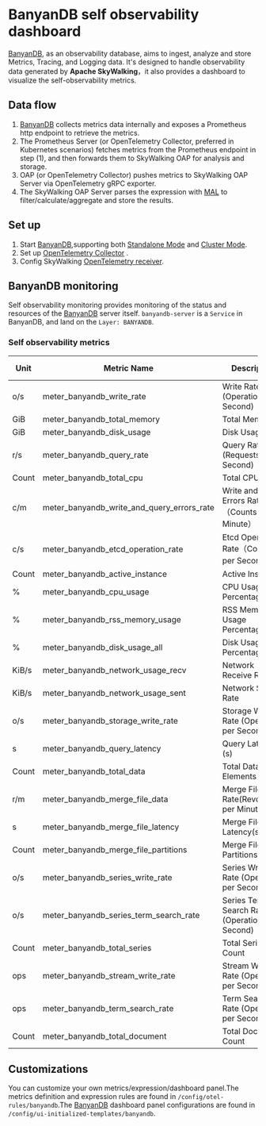 # BanyanDB self observability dashboard

[BanyanDB](https://skywalking.apache.org/docs/skywalking-banyandb/next/readme/), as an observability database, aims to ingest, analyze and store Metrics, Tracing, and Logging data. It's designed to handle observability data generated by **Apache SkyWalking**，it also provides a dashboard to visualize the self-observability metrics.

## Data flow
1. [BanyanDB](https://skywalking.apache.org/docs/skywalking-banyandb/next/readme/) collects metrics data internally and exposes a Prometheus http endpoint to retrieve the metrics.
2. The Prometheus Server (or OpenTelemetry Collector, preferred in Kubernetes scenarios) fetches metrics from the Prometheus endpoint in step (1), and then forwards them to SkyWalking OAP for analysis and storage.
3. OAP (or OpenTelemetry Collector) pushes metrics to SkyWalking OAP Server via OpenTelemetry gRPC exporter.
4. The SkyWalking OAP Server parses the expression with [MAL](../../concepts-and-designs/mal.md) to filter/calculate/aggregate and store the results.

## Set up
1. Start [BanyanDB](https://skywalking.apache.org/docs/skywalking-banyandb/next/readme/),supporting both [Standalone Mode](https://skywalking.apache.org/docs/skywalking-banyandb/next/installation/standalone/) and [Cluster Mode](https://skywalking.apache.org/docs/skywalking-banyandb/next/installation/cluster/).
2. Set up [OpenTelemetry Collector](https://opentelemetry.io/docs/collector/quick-start/#docker) .
3. Config SkyWalking [OpenTelemetry receiver](https://skywalking.apache.org/docs/main/next/en/setup/backend/opentelemetry-receiver/).

## BanyanDB monitoring
Self observability monitoring provides monitoring of the status and resources of the [BanyanDB](https://skywalking.apache.org/docs/skywalking-banyandb/next/readme/) server itself. `banyandb-server` is a `Service` in BanyanDB, and land on the `Layer: BANYANDB`.

### Self observability metrics

| Unit | Metric Name                                       | Description | Data Source |
|------|---------------------------------------------------|-------------|-------------|
| o/s | meter_banyandb_write_rate                        | Write Rate (Operations per Second) | BanyanDB |
| GiB | meter_banyandb_total_memory                      | Total Memory | BanyanDB |
| GiB | meter_banyandb_disk_usage                        | Disk Usage | BanyanDB |
| r/s | meter_banyandb_query_rate                        | Query Rate (Requests per Second) | BanyanDB |
| Count | meter_banyandb_total_cpu                        | Total CPU Cores | BanyanDB |
| c/m | meter_banyandb_write_and_query_errors_rate      | Write and Query Errors Rate（Counts per Minute） | BanyanDB |
| c/s | meter_banyandb_etcd_operation_rate               | Etcd Operation Rate（Counts per Second） | BanyanDB |
| Count | meter_banyandb_active_instance                  | Active Instances | BanyanDB |
| % | meter_banyandb_cpu_usage                        | CPU Usage Percentage | BanyanDB |
| % | meter_banyandb_rss_memory_usage                 | RSS Memory Usage Percentage | BanyanDB |
| % | meter_banyandb_disk_usage_all                   | Disk Usage Percentage | BanyanDB |
| KiB/s | meter_banyandb_network_usage_recv               | Network Receive Rate | BanyanDB |
| KiB/s | meter_banyandb_network_usage_sent               | Network Send Rate | BanyanDB |
| o/s | meter_banyandb_storage_write_rate               | Storage Write Rate (Operations per Second) | BanyanDB |
| s | meter_banyandb_query_latency                    | Query Latency (s) | BanyanDB |
| Count | meter_banyandb_total_data                      | Total Data Elements | BanyanDB |
| r/m | meter_banyandb_merge_file_data                 | Merge File Data Rate(Revolutions per Minute) | BanyanDB |
| s | meter_banyandb_merge_file_latency              | Merge File Latency(s) | BanyanDB |
| Count | meter_banyandb_merge_file_partitions          | Merge File Partitions | BanyanDB |
| o/s | meter_banyandb_series_write_rate               | Series Write Rate (Operations per Second) | BanyanDB |
| o/s | meter_banyandb_series_term_search_rate         | Series Term Search Rate (Operations per Second) | BanyanDB |
| Count | meter_banyandb_total_series                   | Total Series Count | BanyanDB |
| ops | meter_banyandb_stream_write_rate              | Stream Write Rate (Operations per Second) | BanyanDB |
| ops | meter_banyandb_term_search_rate                | Term Search Rate (Operations per Second) | BanyanDB |
| Count | meter_banyandb_total_document                 | Total Document Count | BanyanDB |

## Customizations
You can customize your own metrics/expression/dashboard panel.The metrics definition and expression rules are found in `/config/otel-rules/banyandb`.The [BanyanDB](https://skywalking.apache.org/docs/skywalking-banyandb/next/readme/) dashboard panel configurations are found in `/config/ui-initialized-templates/banyandb`.
